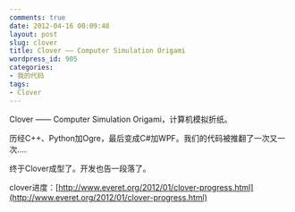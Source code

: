 ```yaml
---
comments: true
date: 2012-04-16 00:09:48
layout: post
slug: clover
title: Clover —— Computer Simulation Origami
wordpress_id: 905
categories:
- 我的代码
tags:
- Clover
---
```


Clover —— Computer Simulation Origami，计算机模拟折纸。

历经C++、Python加Ogre，最后变成C#加WPF。我们的代码被推翻了一次又一次....

终于Clover成型了。开发也告一段落了。

clover进度：[http://www.everet.org/2012/01/clover-progress.html](http://www.everet.org/2012/01/clover-progress.html)


